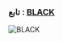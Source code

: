 
### تابع : [BLACK](https://t.me/IIlIIIw) ###

![BLACK](https://te.legra.ph/file/80ff0951e619289e99c79.jpg)
